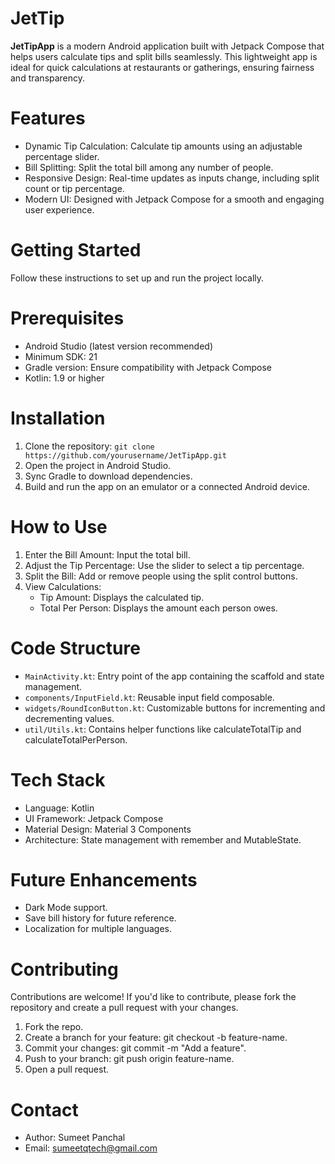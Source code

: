 # JetTip
**JetTipApp** is a modern Android application built with Jetpack Compose that helps users calculate tips and split bills seamlessly. This lightweight app is ideal for quick calculations at restaurants or gatherings, ensuring fairness and transparency.

# Features
- Dynamic Tip Calculation: Calculate tip amounts using an adjustable percentage slider.
- Bill Splitting: Split the total bill among any number of people.
- Responsive Design: Real-time updates as inputs change, including split count or tip percentage.
- Modern UI: Designed with Jetpack Compose for a smooth and engaging user experience.

# Getting Started
Follow these instructions to set up and run the project locally.

# Prerequisites
- Android Studio (latest version recommended)
- Minimum SDK: 21
- Gradle version: Ensure compatibility with Jetpack Compose
- Kotlin: 1.9 or higher

# Installation
1. Clone the repository:
      ```git clone https://github.com/yourusername/JetTipApp.git```
2. Open the project in Android Studio.
3. Sync Gradle to download dependencies.
4. Build and run the app on an emulator or a connected Android device.

# How to Use
1. Enter the Bill Amount: Input the total bill.
2. Adjust the Tip Percentage: Use the slider to select a tip percentage.
3. Split the Bill: Add or remove people using the split control buttons.
4. View Calculations:
      - Tip Amount: Displays the calculated tip.
      - Total Per Person: Displays the amount each person owes.

# Code Structure
- `MainActivity.kt`: Entry point of the app containing the scaffold and state management.
- `components/InputField.kt`: Reusable input field composable.
- `widgets/RoundIconButton.kt`: Customizable buttons for incrementing and decrementing values.
- `util/Utils.kt`: Contains helper functions like calculateTotalTip and calculateTotalPerPerson.

# Tech Stack
- Language: Kotlin
- UI Framework: Jetpack Compose
- Material Design: Material 3 Components
- Architecture: State management with remember and MutableState.

# Future Enhancements
- Dark Mode support.
- Save bill history for future reference.
- Localization for multiple languages.

# Contributing
Contributions are welcome! If you'd like to contribute, please fork the repository and create a pull request with your changes.
1. Fork the repo.
2. Create a branch for your feature: git checkout -b feature-name.
3. Commit your changes: git commit -m "Add a feature".
4. Push to your branch: git push origin feature-name.
5. Open a pull request.

# Contact
- Author: Sumeet Panchal
- Email: sumeetqtech@gmail.com
  

